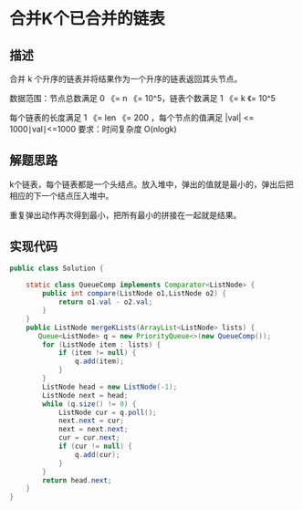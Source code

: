 # 合并K个已合并的链表
## 描述
合并 k 个升序的链表并将结果作为一个升序的链表返回其头节点。

数据范围：节点总数满足 0 《= n 《= 10^5，链表个数满足 1 《= k 《= 10^5
 
每个链表的长度满足 1 《= len 《= 200  ，每个节点的值满足 |val| <= 1000∣val∣<=1000
要求：时间复杂度 O(nlogk)

## 解题思路
k个链表，每个链表都是一个头结点。放入堆中，弹出的值就是最小的，弹出后把相应的下一个结点压入堆中。

重复弹出动作再次得到最小，把所有最小的拼接在一起就是结果。

## 实现代码
```java
public class Solution {
        
    static class QueueComp implements Comparator<ListNode> {
        public int compare(ListNode o1,ListNode o2) {
            return o1.val - o2.val;
        }
    }
    public ListNode mergeKLists(ArrayList<ListNode> lists) {
       Queue<ListNode> q = new PriorityQueue<>(new QueueComp());
        for (ListNode item : lists) {
            if (item != null) {
                q.add(item);
            }
        }
        ListNode head = new ListNode(-1);
        ListNode next = head;
        while (q.size() != 0) {
            ListNode cur = q.poll();
            next.next = cur;
            next = next.next;
            cur = cur.next;
            if (cur != null) {
                q.add(cur);
            }
        }
        return head.next;
    }
}
```
